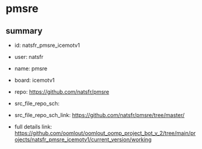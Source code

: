 # pmsre
 
## summary 
* id: natsfr_pmsre_icemotv1
* user: natsfr
* name: pmsre
* board: icemotv1
* repo: https://github.com/natsfr/pmsre



* src_file_repo_sch: 
* src_file_repo_sch_link: https://github.com/natsfr/pmsre/tree/master/
* full details link: https://github.com/oomlout/oomlout_oomp_project_bot_v_2/tree/main/projects/natsfr_pmsre_icemotv1/current_version/working  







